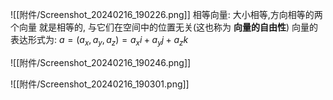 


![[附件/Screenshot_20240216_190226.png]]
相等向量: 大小相等,方向相等的两个向量 就是相等的, 与它们在空间中的位置无关(这也称为 **向量的自由性**)
向量的表达形式为: $a=(a_x,a_y,a_z)=a_xi+a_yj+a_zk$

![[附件/Screenshot_20240216_190246.png]]

![[附件/Screenshot_20240216_190301.png]]
